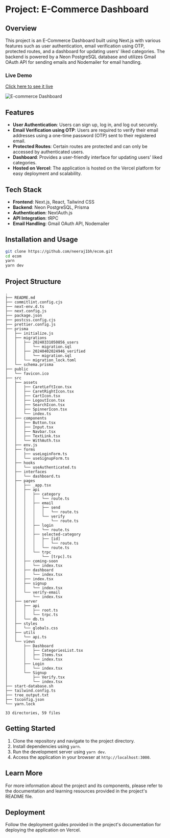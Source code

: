 # Project: E-Commerce Dashboard

## Overview

This project is an E-Commerce Dashboard built using Next.js with various features such as user authentication, email verification using OTP, protected routes, and a dashboard for updating users' liked categories. The backend is powered by a Neon PostgreSQL database and utilizes Gmail OAuth API for sending emails and Nodemailer for email handling.

### Live Demo

[Click here to see it live](https://ecom.nb9t7.com/)

<img alt="E-commerce Dashboard" src="https://github.com/neeraj1bh/ecom/assets/55753068/c290e465-6bc7-4edf-9286-232214c5dd53">

## Features

- **User Authentication**: Users can sign up, log in, and log out securely.
- **Email Verification using OTP**: Users are required to verify their email addresses using a one-time password (OTP) sent to their registered email.
- **Protected Routes**: Certain routes are protected and can only be accessed by authenticated users.
- **Dashboard**: Provides a user-friendly interface for updating users' liked categories.
- **Hosted on Vercel**: The application is hosted on the Vercel platform for easy deployment and scalability.

## Tech Stack

- **Frontend**: Next.js, React, Tailwind CSS
- **Backend**: Neon PostgreSQL, Prisma
- **Authentication**: NextAuth.js
- **API Integration**: tRPC
- **Email Handling**: Gmail OAuth API, Nodemailer

## Installation and Usage

```bash
git clone https://github.com/neeraj1bh/ecom.git
cd ecom
yarn
yarn dev
```

## Project Structure

```
.
├── README.md
├── commitlint.config.cjs
├── next-env.d.ts
├── next.config.js
├── package.json
├── postcss.config.cjs
├── prettier.config.js
├── prisma
│   ├── initialize.js
│   ├── migrations
│   │   ├── 20240331050856_users
│   │   │   └── migration.sql
│   │   ├── 20240402024946_verified
│   │   │   └── migration.sql
│   │   └── migration_lock.toml
│   └── schema.prisma
├── public
│   └── favicon.ico
├── src
│   ├── assets
│   │   ├── CaretLeftIcon.tsx
│   │   ├── CaretRightIcon.tsx
│   │   ├── CartIcon.tsx
│   │   ├── LogoutIcon.tsx
│   │   ├── SearchIcon.tsx
│   │   ├── SpinnerIcon.tsx
│   │   └── index.ts
│   ├── components
│   │   ├── Button.tsx
│   │   ├── Input.tsx
│   │   ├── Navbar.tsx
│   │   ├── TextLink.tsx
│   │   └── WithAuth.tsx
│   ├── env.js
│   ├── forms
│   │   ├── useLoginForm.ts
│   │   └── useSignupForm.ts
│   ├── hooks
│   │   └── useAuthenticated.ts
│   ├── interfaces
│   │   └── dashboard.ts
│   ├── pages
│   │   ├── _app.tsx
│   │   ├── api
│   │   │   ├── category
│   │   │   │   └── route.ts
│   │   │   ├── email
│   │   │   │   ├── send
│   │   │   │   │   └── route.ts
│   │   │   │   └── verify
│   │   │   │       └── route.ts
│   │   │   ├── login
│   │   │   │   └── route.ts
│   │   │   ├── selected-category
│   │   │   │   ├── [id]
│   │   │   │   │   └── route.ts
│   │   │   │   └── route.ts
│   │   │   └── trpc
│   │   │       └── [trpc].ts
│   │   ├── coming-soon
│   │   │   └── index.tsx
│   │   ├── dashboard
│   │   │   └── index.tsx
│   │   ├── index.tsx
│   │   ├── signup
│   │   │   └── index.tsx
│   │   └── verify-email
│   │       └── index.tsx
│   ├── server
│   │   ├── api
│   │   │   ├── root.ts
│   │   │   └── trpc.ts
│   │   └── db.ts
│   ├── styles
│   │   └── globals.css
│   ├── utils
│   │   └── api.ts
│   └── views
│       ├── Dashboard
│       │   ├── CategoriesList.tsx
│       │   ├── Items.tsx
│       │   └── index.tsx
│       ├── Login
│       │   └── index.tsx
│       └── Signup
│           ├── Verify.tsx
│           └── index.tsx
├── start-database.sh
├── tailwind.config.ts
├── tree_output.txt
├── tsconfig.json
└── yarn.lock

33 directories, 59 files

```

## Getting Started

1. Clone the repository and navigate to the project directory.
2. Install dependencies using `yarn`.
3. Run the development server using `yarn dev`.
4. Access the application in your browser at `http://localhost:3000`.

## Learn More

For more information about the project and its components, please refer to the documentation and learning resources provided in the project's README file.

## Deployment

Follow the deployment guides provided in the project's documentation for deploying the application on Vercel.
